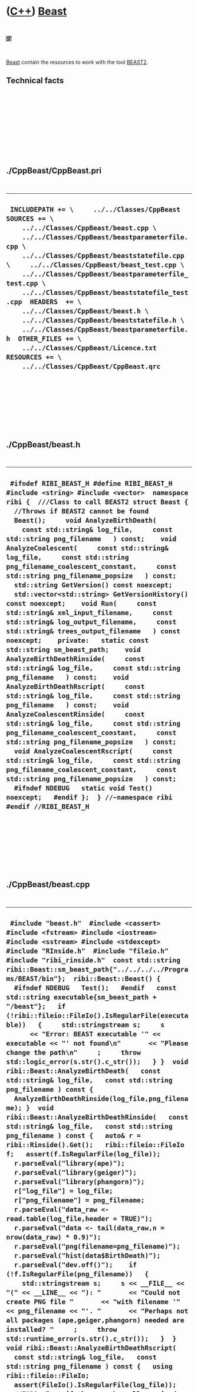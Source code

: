 



 

 

 

 

 

([C++](Cpp.htm)) [Beast](CppBeast.htm)
======================================

 

![STL](PicStl.png)

 

[Beast](CppBeast.htm) contain the resources to work with the tool
[BEAST2](ToolBeast2.htm).

Technical facts
---------------

 

 

 

 

 

 

./CppBeast/CppBeast.pri
-----------------------

 

  ------------------------------------------------------------------------------------------------------------------------------------------------------------------------------------------------------------------------------------------------------------------------------------------------------------------------------------------------------------------------------------------------------------------------------------------------------------------------------------------------------------------------------------------------------------------------------------------------------------------------------------
  ` INCLUDEPATH += \     ../../Classes/CppBeast  SOURCES += \     ../../Classes/CppBeast/beast.cpp \     ../../Classes/CppBeast/beastparameterfile.cpp \     ../../Classes/CppBeast/beaststatefile.cpp \     ../../Classes/CppBeast/beast_test.cpp \     ../../Classes/CppBeast/beastparameterfile_test.cpp \     ../../Classes/CppBeast/beaststatefile_test.cpp  HEADERS  += \     ../../Classes/CppBeast/beast.h \     ../../Classes/CppBeast/beaststatefile.h \     ../../Classes/CppBeast/beastparameterfile.h  OTHER_FILES += \     ../../Classes/CppBeast/Licence.txt  RESOURCES += \     ../../Classes/CppBeast/CppBeast.qrc`
  ------------------------------------------------------------------------------------------------------------------------------------------------------------------------------------------------------------------------------------------------------------------------------------------------------------------------------------------------------------------------------------------------------------------------------------------------------------------------------------------------------------------------------------------------------------------------------------------------------------------------------------

 

 

 

 

 

./CppBeast/beast.h
------------------

 

  --------------------------------------------------------------------------------------------------------------------------------------------------------------------------------------------------------------------------------------------------------------------------------------------------------------------------------------------------------------------------------------------------------------------------------------------------------------------------------------------------------------------------------------------------------------------------------------------------------------------------------------------------------------------------------------------------------------------------------------------------------------------------------------------------------------------------------------------------------------------------------------------------------------------------------------------------------------------------------------------------------------------------------------------------------------------------------------------------------------------------------------------------------------------------------------------------------------------------------------------------------------------------------------------------------------------------------------------------------------------------------------------------------------------------------------------------------------------------------------------------------------------------------------
  ` #ifndef RIBI_BEAST_H #define RIBI_BEAST_H  #include <string> #include <vector>  namespace ribi {  ///Class to call BEAST2 struct Beast {   //Throws if BEAST2 cannot be found   Beast();     void AnalyzeBirthDeath(     const std::string& log_file,     const std::string png_filename   ) const;    void AnalyzeCoalescent(     const std::string& log_file,     const std::string png_filename_coalescent_constant,     const std::string png_filename_popsize   ) const;    std::string GetVersion() const noexcept;   std::vector<std::string> GetVersionHistory() const noexcept;    void Run(     const std::string& xml_input_filename,     const std::string& log_output_filename,     const std::string& trees_output_filename   ) const noexcept;    private:   static const std::string sm_beast_path;    void AnalyzeBirthDeathRinside(     const std::string& log_file,     const std::string png_filename   ) const;    void AnalyzeBirthDeathRscript(     const std::string& log_file,     const std::string png_filename   ) const;    void AnalyzeCoalescentRinside(     const std::string& log_file,     const std::string png_filename_coalescent_constant,     const std::string png_filename_popsize   ) const;    void AnalyzeCoalescentRscript(     const std::string& log_file,     const std::string png_filename_coalescent_constant,     const std::string png_filename_popsize   ) const;     #ifndef NDEBUG   static void Test() noexcept;   #endif };  } //~namespace ribi  #endif //RIBI_BEAST_H`
  --------------------------------------------------------------------------------------------------------------------------------------------------------------------------------------------------------------------------------------------------------------------------------------------------------------------------------------------------------------------------------------------------------------------------------------------------------------------------------------------------------------------------------------------------------------------------------------------------------------------------------------------------------------------------------------------------------------------------------------------------------------------------------------------------------------------------------------------------------------------------------------------------------------------------------------------------------------------------------------------------------------------------------------------------------------------------------------------------------------------------------------------------------------------------------------------------------------------------------------------------------------------------------------------------------------------------------------------------------------------------------------------------------------------------------------------------------------------------------------------------------------------------------------

 

 

 

 

 

./CppBeast/beast.cpp
--------------------

 

  -----------------------------------------------------------------------------------------------------------------------------------------------------------------------------------------------------------------------------------------------------------------------------------------------------------------------------------------------------------------------------------------------------------------------------------------------------------------------------------------------------------------------------------------------------------------------------------------------------------------------------------------------------------------------------------------------------------------------------------------------------------------------------------------------------------------------------------------------------------------------------------------------------------------------------------------------------------------------------------------------------------------------------------------------------------------------------------------------------------------------------------------------------------------------------------------------------------------------------------------------------------------------------------------------------------------------------------------------------------------------------------------------------------------------------------------------------------------------------------------------------------------------------------------------------------------------------------------------------------------------------------------------------------------------------------------------------------------------------------------------------------------------------------------------------------------------------------------------------------------------------------------------------------------------------------------------------------------------------------------------------------------------------------------------------------------------------------------------------------------------------------------------------------------------------------------------------------------------------------------------------------------------------------------------------------------------------------------------------------------------------------------------------------------------------------------------------------------------------------------------------------------------------------------------------------------------------------------------------------------------------------------------------------------------------------------------------------------------------------------------------------------------------------------------------------------------------------------------------------------------------------------------------------------------------------------------------------------------------------------------------------------------------------------------------------------------------------------------------------------------------------------------------------------------------------------------------------------------------------------------------------------------------------------------------------------------------------------------------------------------------------------------------------------------------------------------------------------------------------------------------------------------------------------------------------------------------------------------------------------------------------------------------------------------------------------------------------------------------------------------------------------------------------------------------------------------------------------------------------------------------------------------------------------------------------------------------------------------------------------------------------------------------------------------------------------------------------------------------------------------------------------------------------------------------------------------------------------------------------------------------------------------------------------------------------------------------------------------------------------------------------------------------------------------------------------------------------------------------------------------------------------------------------------------------------------------------------------------------------------------------------------------------------------------------------------------------------------------------------------------------------------------------------------------------------------------------------------------------------------------------------------------------------------------------------------------------------------------------------------------------------------------------------------------------------------------------------------------------------------------------------------------------------------------------------------------------------------------------------------------------------------------------------------------------------------------------------------------------------------------------------------------------------------------------------------------------------------------------------------------------------------------------------------------------------------------------------------------------------------------------------------------------------------------------------------------------------------------------------------------------------------------------------------------------------------------------------------------------------------------------------------------------------------------------------------------------------------------------------------------------------------------------------------------------------------------------------------------------------------------------------------------------------------------------------------------------------------------------------------------------------------------------------------------------------------------------------------------------------------------------------------------------------------------------------------------------------------------------------------------------------------------------------------------------------------------------------------------------------------------------------------------------------------------------------------------------------------------------------------------------------------------------------------------------------------------------------------------------------------------------------------------------------------------------------------------------------------------------------------------------------------------------------------------------------------------------------------------------------------------------------------------------------------------------------------------------------------------------------------------------------------------------------------------------------------------------------------------------------------------------------------------------------------------------------------------------------------------------------------------------------------------------------------------------------------------------------------------------------------------------------------------------------------------------------------------------------------------------------------------------------------------------------------------------------------------------------------------------------------------------------------------------------------------------------------------------------------------------------------------------------------------------------------------------------------------------------------------------------------------------------------------------------------------------------------------------------------------------------------------------------------------------------------------------------------------------------------------------------------------------------------------------------------------------------------------------------------------------------------------------------------------------------------------------------------------------------------------------------------------------------------------------------------------------------------------------------------------------------------------------------------------------------------------------------------------------------------------------------------------------------------------------------------------------------------------------------------------------------------------------------------------------------------------------------------------------------------------------------------------------------------------------------------------------------------------------------------------------------------------------------------------------------------------------------------------------------------------------------------------------
  ` #include "beast.h"  #include <cassert> #include <fstream> #include <iostream> #include <sstream> #include <stdexcept>  #include "RInside.h"  #include "fileio.h" #include "ribi_rinside.h"  const std::string ribi::Beast::sm_beast_path{"../../../../Programs/BEAST/bin"};  ribi::Beast::Beast() {   #ifndef NDEBUG   Test();   #endif   const std::string executable{sm_beast_path + "/beast"};   if (!ribi::fileio::FileIo().IsRegularFile(executable))   {     std::stringstream s;     s       << "Error: BEAST executable '" << executable << "' not found\n"       << "Please change the path\n"     ;     throw std::logic_error(s.str().c_str());   } }  void ribi::Beast::AnalyzeBirthDeath(   const std::string& log_file,   const std::string png_filename ) const {   AnalyzeBirthDeathRinside(log_file,png_filename); }  void ribi::Beast::AnalyzeBirthDeathRinside(   const std::string& log_file,   const std::string png_filename ) const {   auto& r = ribi::Rinside().Get();   ribi::fileio::FileIo f;   assert(f.IsRegularFile(log_file));    r.parseEval("library(ape)");   r.parseEval("library(geiger)");   r.parseEval("library(phangorn)");   r["log_file"] = log_file;   r["png_filename"] = png_filename;   r.parseEval("data_raw <- read.table(log_file,header = TRUE)");   r.parseEval("data <- tail(data_raw,n = nrow(data_raw) * 0.9)");   r.parseEval("png(filename=png_filename)");   r.parseEval("hist(data$BirthDeath)");   r.parseEval("dev.off()");    if (!f.IsRegularFile(png_filename))   {     std::stringstream s;     s << __FILE__ << "(" << __LINE__ << "): "       << "Could not create PNG file "       << "with filename '" << png_filename << "'. "       << "Perhaps not all packages (ape,geiger,phangorn) needed are installed? "     ;     throw std::runtime_error(s.str().c_str());   }  }   void ribi::Beast::AnalyzeBirthDeathRscript(   const std::string& log_file,   const std::string png_filename ) const {   using ribi::fileio::FileIo;   assert(FileIo().IsRegularFile(log_file));    //TODO: Test if the user has all required packages    const std::string temp_r_filename{     FileIo().GetTempFileName(".R")   };    //Create the R script   {     std::ofstream f(temp_r_filename.c_str());     f       << "library(ape)" << '\n'       << "library(geiger)" << '\n'       << "library(phangorn)" << '\n'       << "data_raw <- read.table(\"" << log_file << "\",header = TRUE)" << '\n'       << "data <- tail(data_raw,n = nrow(data_raw) * 0.9)" << '\n'       << "png(filename=\"" << png_filename << "\")" << '\n'       << "hist(data$BirthDeath)" << '\n'       << "dev.off()" << '\n'     ;   }    if (!FileIo().IsRegularFile(temp_r_filename))   {     std::stringstream s;     s << __FILE__ << "(" << __LINE__ << "): "       << "Could not create temporary R script file "       << "with filename '" << temp_r_filename << "'";     throw std::runtime_error(s.str().c_str());   }    //Execute the R script   {     std::stringstream cmd;     cmd << "Rscript " << temp_r_filename;     const int error{std::system(cmd.str().c_str())};     if (error)     {       std::clog << __FILE__ << ": error " << error << '\n';     }   }    if (!FileIo().IsRegularFile(png_filename))   {     std::stringstream s;     s << __FILE__ << "(" << __LINE__ << "): "       << "Could not create SVG file "       << "with filename '" << png_filename << "'. "       << "Perhaps not all packages (ape) needed are installed? "       << "You can try to run the temporary R script file '"       << temp_r_filename       << "' yourself to see which error it gives"     ;     throw std::runtime_error(s.str().c_str());   }   //After detection. so user can check script   FileIo().DeleteFile(temp_r_filename); }  void ribi::Beast::AnalyzeCoalescent(   const std::string& log_file,   const std::string png_filename_coalescent_constant,   const std::string png_filename_popsize ) const {   AnalyzeCoalescentRinside(     log_file,     png_filename_coalescent_constant,     png_filename_popsize   ); }  void ribi::Beast::AnalyzeCoalescentRinside(   const std::string& log_file,   const std::string png_filename_coalescent_constant,   const std::string png_filename_popsize ) const {   ribi::fileio::FileIo f;   auto& r = ribi::Rinside().Get();    r.parseEval("library(ape)");   r.parseEval("library(geiger)");   r.parseEval("library(phangorn)");   r["log_file"] = log_file;   r["png_filename_popsize"] = png_filename_popsize;   r["png_filename_coalescent_constant"] = png_filename_coalescent_constant;    r.parseEval("data_raw <- read.table(log_file,header = TRUE)");   r.parseEval("data <- tail(data_raw,n = nrow(data_raw) * 0.9)");   r.parseEval("png(filename=png_filename_popsize)");   r.parseEval("hist(data$popSize)");   r.parseEval("dev.off()");   r.parseEval("png(filename=png_filename_coalescent_constant)");   r.parseEval("hist(data$CoalescentConstant)");   r.parseEval("dev.off()");     if (!f.IsRegularFile(png_filename_coalescent_constant))   {     std::stringstream s;     s << __FILE__ << "(" << __LINE__ << "): "       << "Could not create file "       << "with filename '" << png_filename_coalescent_constant << "'. "     ;     throw std::runtime_error(s.str().c_str());   }   if (!f.IsRegularFile(png_filename_popsize))   {     std::stringstream s;     s << __FILE__ << "(" << __LINE__ << "): "       << "Could not create file "       << "with filename '" << png_filename_popsize << "'. "     ;     throw std::runtime_error(s.str().c_str());   }   }  void ribi::Beast::AnalyzeCoalescentRscript(   const std::string& log_file,   const std::string png_filename_coalescent_constant,   const std::string png_filename_popsize ) const {   using ribi::fileio::FileIo;    //TODO: Test if the user has all required packages    const std::string temp_r_filename{     FileIo().GetTempFileName(".R")   };    //Create the R script   {     std::ofstream f(temp_r_filename.c_str());     f       << "library(ape)" << '\n'       << "library(geiger)" << '\n'       << "library(phangorn)" << '\n'       << "data_raw <- read.table(\"" << log_file << "\",header = TRUE)" << '\n'       << "data <- tail(data_raw,n = nrow(data_raw) * 0.9)" << '\n'       << "png(filename=\"" << png_filename_popsize << "\")" << '\n'       << "hist(data$popSize)" << '\n'       << "dev.off()" << '\n'       << "png(filename=\"" << png_filename_coalescent_constant << "\")" << '\n'       << "hist(data$CoalescentConstant)" << '\n'       << "dev.off()" << '\n'     ;   }    if (!FileIo().IsRegularFile(temp_r_filename))   {     std::stringstream s;     s << __FILE__ << "(" << __LINE__ << "): "       << "Could not create temporary R script file "       << "with filename '" << temp_r_filename << "'";     throw std::runtime_error(s.str().c_str());   }    //Execute the R script   {     std::stringstream cmd;     cmd << "Rscript " << temp_r_filename;     const int error{std::system(cmd.str().c_str())};     if (error)     {       std::clog << __FILE__ << ": error " << error << '\n';     }   }    if (!FileIo().IsRegularFile(png_filename_coalescent_constant))   {     std::stringstream s;     s << __FILE__ << "(" << __LINE__ << "): "       << "Could not create SVG file "       << "with filename '" << png_filename_coalescent_constant << "'. "       << "You can try to run the temporary R script file '"       << temp_r_filename       << "' yourself to see which error it gives"     ;     throw std::runtime_error(s.str().c_str());   }   if (!FileIo().IsRegularFile(png_filename_popsize))   {     std::stringstream s;     s << __FILE__ << "(" << __LINE__ << "): "       << "Could not create SVG file "       << "with filename '" << png_filename_popsize << "'. "       << "You can try to run the temporary R script file '"       << temp_r_filename       << "' yourself to see which error it gives"     ;     throw std::runtime_error(s.str().c_str());   }   //After detection. so user can check script   FileIo().DeleteFile(temp_r_filename); }  std::string ribi::Beast::GetVersion() const noexcept {   return "1.0"; }  std::vector<std::string> ribi::Beast::GetVersionHistory() const noexcept {   return {     "2015-06-13: Version 1.0: started versioning"   }; }  void ribi::Beast::Run(   const std::string& xml_input_filename,   const std::string& log_output_filename,   const std::string& trees_output_filename ) const noexcept {   const ribi::fileio::FileIo fileio;   const std::string executable{sm_beast_path + "/beast"};   assert(ribi::fileio::FileIo().IsRegularFile(executable)     && "Checked in constructor");    const std::string cmd{executable + " -overwrite " + xml_input_filename};   const int error{std::system(cmd.c_str())};   if (error)   {     std::clog << __FILE__ << ": error " << error << '\n';   }    assert(fileio.IsRegularFile(xml_input_filename));     if (fileio.IsRegularFile("alignment.log"))   {     fileio.CopyFile("alignment.log",log_output_filename);     fileio.DeleteFile("alignment.log");   }   if (fileio.IsRegularFile("alignment.trees"))   {     fileio.CopyFile("alignment.trees",trees_output_filename);     fileio.DeleteFile("alignment.trees");   } }`
  -----------------------------------------------------------------------------------------------------------------------------------------------------------------------------------------------------------------------------------------------------------------------------------------------------------------------------------------------------------------------------------------------------------------------------------------------------------------------------------------------------------------------------------------------------------------------------------------------------------------------------------------------------------------------------------------------------------------------------------------------------------------------------------------------------------------------------------------------------------------------------------------------------------------------------------------------------------------------------------------------------------------------------------------------------------------------------------------------------------------------------------------------------------------------------------------------------------------------------------------------------------------------------------------------------------------------------------------------------------------------------------------------------------------------------------------------------------------------------------------------------------------------------------------------------------------------------------------------------------------------------------------------------------------------------------------------------------------------------------------------------------------------------------------------------------------------------------------------------------------------------------------------------------------------------------------------------------------------------------------------------------------------------------------------------------------------------------------------------------------------------------------------------------------------------------------------------------------------------------------------------------------------------------------------------------------------------------------------------------------------------------------------------------------------------------------------------------------------------------------------------------------------------------------------------------------------------------------------------------------------------------------------------------------------------------------------------------------------------------------------------------------------------------------------------------------------------------------------------------------------------------------------------------------------------------------------------------------------------------------------------------------------------------------------------------------------------------------------------------------------------------------------------------------------------------------------------------------------------------------------------------------------------------------------------------------------------------------------------------------------------------------------------------------------------------------------------------------------------------------------------------------------------------------------------------------------------------------------------------------------------------------------------------------------------------------------------------------------------------------------------------------------------------------------------------------------------------------------------------------------------------------------------------------------------------------------------------------------------------------------------------------------------------------------------------------------------------------------------------------------------------------------------------------------------------------------------------------------------------------------------------------------------------------------------------------------------------------------------------------------------------------------------------------------------------------------------------------------------------------------------------------------------------------------------------------------------------------------------------------------------------------------------------------------------------------------------------------------------------------------------------------------------------------------------------------------------------------------------------------------------------------------------------------------------------------------------------------------------------------------------------------------------------------------------------------------------------------------------------------------------------------------------------------------------------------------------------------------------------------------------------------------------------------------------------------------------------------------------------------------------------------------------------------------------------------------------------------------------------------------------------------------------------------------------------------------------------------------------------------------------------------------------------------------------------------------------------------------------------------------------------------------------------------------------------------------------------------------------------------------------------------------------------------------------------------------------------------------------------------------------------------------------------------------------------------------------------------------------------------------------------------------------------------------------------------------------------------------------------------------------------------------------------------------------------------------------------------------------------------------------------------------------------------------------------------------------------------------------------------------------------------------------------------------------------------------------------------------------------------------------------------------------------------------------------------------------------------------------------------------------------------------------------------------------------------------------------------------------------------------------------------------------------------------------------------------------------------------------------------------------------------------------------------------------------------------------------------------------------------------------------------------------------------------------------------------------------------------------------------------------------------------------------------------------------------------------------------------------------------------------------------------------------------------------------------------------------------------------------------------------------------------------------------------------------------------------------------------------------------------------------------------------------------------------------------------------------------------------------------------------------------------------------------------------------------------------------------------------------------------------------------------------------------------------------------------------------------------------------------------------------------------------------------------------------------------------------------------------------------------------------------------------------------------------------------------------------------------------------------------------------------------------------------------------------------------------------------------------------------------------------------------------------------------------------------------------------------------------------------------------------------------------------------------------------------------------------------------------------------------------------------------------------------------------------------------------------------------------------------------------------------------------------------------------------------------------------------------------------------------------------------------------------------------------------------------------------------------------------------------------------------------------------------------------------------------------------------------------------------------------------------------------------------------------------------------------------------------------------------------------------------------------------------------------------------------------------------------------------------------------

 

 

 

 

 

./CppBeast/beast\_test.cpp
--------------------------

 

  --------------------------------------------------------------------------------------------------------------------------------------------------------------------------------------------------------------------------------------------------------------------------------------------------------------------------------------------------------------------------------------------------------------------------------------------------------------------------------------------------------------------------------------------------------------------------------------------------------------------------------------------------------------------------------------------------------------------------------------------------------------------------------------------------------------------------------------------------------------------------------------------------------------------------------------------------------------------------------------------------------------------------------------------------------------------------------------------------------------------------------------------------------------------------------------------------------------------------------------------------------------------------------------------------------------------------------------------------------------------------------------------------------------------------------------------------------------------------------------------------------------------------------------------------------------------------------------------------------------------------------------------------------------------------------------------------------------------------------------------------------------------------------------------------------------------------------------------------------------------------------------------------------------------------------------------------------------------------------------------------------------------------------------------------------------------------------------------------------------------------------------------------------------------------------------------------------------------------------------------------------------------------------------------------------------------------------------------------------------------------------------------------------------------------------------------------------------------------------------------------------------------------------------------------------------------------------------------------------
  ` #include "beast.h"  #include <cassert> #include <chrono>  #include <QFile>  #include "RInside.h"  #include "fileio.h" #include "testtimer.h" #include "ribi_rinside.h" #include "trace.h"  #ifndef NDEBUG void ribi::Beast::Test() noexcept {   {     static bool is_tested{false};     if (is_tested) return;     is_tested = true;   }   {     ribi::fileio::FileIo();     ribi::Rinside();     auto& r = ribi::Rinside().Get();     r.parseEval("library(ape)");     r.parseEval("library(geiger)");     r.parseEval("library(phangorn)");   }   const ribi::TestTimer test_timer(__func__,__FILE__,1.0);   const bool verbose{false};   if (verbose) { TRACE("Constructor"); }   {     Beast();   }   Beast b;   ribi::fileio::FileIo f;    const std::string log_file_bd{"CppBeastLogFileBirthDeath.log"};   const std::string log_file_coa{"CppBeastLogFileCoalescent.log"};   const std::vector<std::string> resource_filenames     =     {       log_file_bd, log_file_coa     };   //Create resources   for (const auto& s: resource_filenames)   {     if (!f.IsRegularFile(s))     {       QFile((std::string(":/CppBeast/") + s).c_str()).copy(s.c_str());     }     assert(f.IsRegularFile(s));   }    if (!"Speed comparison AnalyzeBirthDeath")   {     const std::string png_filename{f.GetTempFileName(".png")};      const auto t2 = std::chrono::system_clock::now();     b.AnalyzeBirthDeathRinside(       log_file_bd,       png_filename     );     const auto d2 = std::chrono::system_clock::now() - t2;      const auto t1 = std::chrono::system_clock::now();     b.AnalyzeBirthDeathRscript(       log_file_bd,       png_filename     );      const auto d1 = std::chrono::system_clock::now() - t1;     assert(d2 < d1 / 10);   }    if (!"Speed comparison AnalyzeCoalescent")   {     const std::string png_filename1{f.GetTempFileName(".png")};     const std::string png_filename2{f.GetTempFileName(".png")};      const auto t2 = std::chrono::system_clock::now();     b.AnalyzeCoalescentRinside(       log_file_coa,       png_filename1,       png_filename2     );     const auto d2 = std::chrono::system_clock::now() - t2;      const auto t1 = std::chrono::system_clock::now();     b.AnalyzeCoalescentRscript(       log_file_coa,       png_filename1,       png_filename2     );      const auto d1 = std::chrono::system_clock::now() - t1;     assert(d2 < d1 / 10);   }    //Cleanup resources   for (const auto& s: resource_filenames)   {     assert(f.IsRegularFile(s));     f.DeleteFile(s);     assert(!f.IsRegularFile(s));   } } #endif`
  --------------------------------------------------------------------------------------------------------------------------------------------------------------------------------------------------------------------------------------------------------------------------------------------------------------------------------------------------------------------------------------------------------------------------------------------------------------------------------------------------------------------------------------------------------------------------------------------------------------------------------------------------------------------------------------------------------------------------------------------------------------------------------------------------------------------------------------------------------------------------------------------------------------------------------------------------------------------------------------------------------------------------------------------------------------------------------------------------------------------------------------------------------------------------------------------------------------------------------------------------------------------------------------------------------------------------------------------------------------------------------------------------------------------------------------------------------------------------------------------------------------------------------------------------------------------------------------------------------------------------------------------------------------------------------------------------------------------------------------------------------------------------------------------------------------------------------------------------------------------------------------------------------------------------------------------------------------------------------------------------------------------------------------------------------------------------------------------------------------------------------------------------------------------------------------------------------------------------------------------------------------------------------------------------------------------------------------------------------------------------------------------------------------------------------------------------------------------------------------------------------------------------------------------------------------------------------------------------------

 

 

 

 

 

./CppBeast/beastparameterfile.h
-------------------------------

 

  --------------------------------------------------------------------------------------------------------------------------------------------------------------------------------------------------------------------------------------------------------------------------------------------------------------------------------------------------------------------------------------------------------------------------------------------------------------------------------------------------------------------------------------------------------------------------------------------------------------------------------------------------------------------------------------------------------------------------------------------------------------------------------------------------------------------------------------------------------------------------------------------------------------------------------------------------------------------------------------------------------------------------------------------------------------------------------------------------------------------------------------------------------------------------------------------------------------------------------------------------------------------------------------------------------------------
  ` #ifndef BEASTPARAMETERFILE_H #define BEASTPARAMETERFILE_H  #include <string> #include <vector>  namespace ribi { struct DnaSequence; }  ///Creates a BEAST XML parameter file struct BeastParameterFile {   enum class TreePrior { birth_death, coalescent_constant_population };    /// alignment_base_filename: if the alignment was made   ///   from e.g. 'MyData.fas', alignment_base_filename must be 'MyData'   BeastParameterFile(     const std::vector<ribi::DnaSequence>& sequences,     const std::string& alignment_base_filename,     const int mcmc_chainlength,     const TreePrior tree_prior   );    const std::vector<ribi::DnaSequence>& GetSequences() const noexcept { return m_sequences; }   int GetMcmcChainlengths() const noexcept { return m_mcmc_chainlength; }   TreePrior GetTreePrior() const noexcept { return m_tree_prior; }    ///Convert an alignment   std::vector<std::string> ToBirthDeathXml() const noexcept;    private:   const std::string m_alignment_base_filename;   const int m_mcmc_chainlength;   const std::vector<ribi::DnaSequence> m_sequences;   const TreePrior m_tree_prior;    #ifndef NDEBUG   static void Test() noexcept;   #endif };  std::ostream& operator<<(std::ostream& os, const BeastParameterFile file);  #endif // BEASTPARAMETERFILE_H`
  --------------------------------------------------------------------------------------------------------------------------------------------------------------------------------------------------------------------------------------------------------------------------------------------------------------------------------------------------------------------------------------------------------------------------------------------------------------------------------------------------------------------------------------------------------------------------------------------------------------------------------------------------------------------------------------------------------------------------------------------------------------------------------------------------------------------------------------------------------------------------------------------------------------------------------------------------------------------------------------------------------------------------------------------------------------------------------------------------------------------------------------------------------------------------------------------------------------------------------------------------------------------------------------------------------------------

 

 

 

 

 

./CppBeast/beastparameterfile.cpp
---------------------------------

 

  --------------------------------------------------------------------------------------------------------------------------------------------------------------------------------------------------------------------------------------------------------------------------------------------------------------------------------------------------------------------------------------------------------------------------------------------------------------------------------------------------------------------------------------------------------------------------------------------------------------------------------------------------------------------------------------------------------------------------------------------------------------------------------------------------------------------------------------------------------------------------------------------------------------------------------------------------------------------------------------------------------------------------------------------------------------------------------------------------------------------------------------------------------------------------------------------------------------------------------------------------------------------------------------------------------------------------------------------------------------------------------------------------------------------------------------------------------------------------------------------------------------------------------------------------------------------------------------------------------------------------------------------------------------------------------------------------------------------------------------------------------------------------------------------------------------------------------------------------------------------------------------------------------------------------------------------------------------------------------------------------------------------------------------------------------------------------------------------------------------------------------------------------------------------------------------------------------------------------------------------------------------------------------------------------------------------------------------------------------------------------------------------------------------------------------------------------------------------------------------------------------------------------------------------------------------------------------------------------------------------------------------------------------------------------------------------------------------------------------------------------------------------------------------------------------------------------------------------------------------------------------------------------------------------------------------------------------------------------------------------------------------------------------------------------------------------------------------------------------------------------------------------------------------------------------------------------------------------------------------------------------------------------------------------------------------------------------------------------------------------------------------------------------------------------------------------------------------------------------------------------------------------------------------------------------------------------------------------------------------------------------------------------------------------------------------------------------------------------------------------------------------------------------------------------------------------------------------------------------------------------------------------------------------------------------------------------------------------------------------------------------------------------------------------------------------------------------------------------------------------------------------------------------------------------------------------------------------------------------------------------------------------------------------------------------------------------------------------------------------------------------------------------------------------------------------------------------------------------------------------------------------------------------------------------------------------------------------------------------------------------------------------------------------------------------------------------------------------------------------------------------------------------------------------------------------------------------------------------------------------------------------------------------------------------------------------------------------------------------------------------------------------------------------------------------------------------------------------------------------------------------------------------------------------------------------------------------------------------------------------------------------------------------------------------------------------------------------------------------------------------------------------------------------------------------------------------------------------------------------------------------------------------------------------------------------------------------------------------------------------------------------------------------------------------------------------------------------------------------------------------------------------------------------------------------------------------------------------------------------------------------------------------------------------------------------------------------------------------------------------------------------------------------------------------------------------------------------------------------------------------------------------------------------------------------------------------------------------------------------------------------------------------------------------------------------------------------------------------------------------------------------------------------------------------------------------------------------------------------------------------------------------------------------------------------------------------------------------------------------------------------------------------------------------------------------------------------------------------------------------------------------------------------------------------------------------------------------------------------------------------------------------------------------------------------------------------------------------------------------------------------------------------------------------------------------------------------------------------------------------------------------------------------------------------------------------------------------------------------------------------------------------------------------------------------------------------------------------------------------------------------------------------------------------------------------------------------------------------------------------------------------------------------------------------------------------------------------------------------------------------------------------------------------------------------------------------------------------------------------------------------------------------------------------------------------------------------------------------------------------------------------------------------------------------------------------------------------------------------------------------------------------------------------------------------------------------------------------------------------------------------------------------------------------------------------------------------------------------------------------------------------------------------------------------------------------------------------------------------------------------------------------------------------------------------------------------------------------------------------------------------------------------------------------------------------------------------------------------------------------------------------------------------------------------------------------------------------------------------------------------------------------------------------------------------------------------------------------------------------------------------------------------------------------------------------------------------------------------------------------------------------------------------------------------------------------------------------------------------------------------------------------------------------------------------------------------------------------------------------------------------------------------------------------------------------------------------------------------------------------------------------------------------------------------------------------------------------------------------------------------------------------------------------------------------------------------------------------------------------------------------------------------------------------------------------------------------------------------------------------------------------------------------------------------------------------------------------------------------------------------------------------------------------------------------------------------------------------------------------------------------------------------------------------------------------------------------------------------------------------------------------------------------------------------------------------------------------------------------------------------------------------------------------------------------------------------------------------------------------------------------------------------------------------------------------------------------------------------------------------------------------------------------------------------------------------------------------------------------------------------------------------------------------------------------------------------------------------------------------------------------------------------------------------------------------------------------------------------------------------------------------------------------------------------------------------------------------------------------------------------------------------------------------------------------------------------------------------------------------------------------------------------------------------------------------------------------------------------------------------------------------------------------------------------------------------------------------------------------------------------------------------------------------------------------------------------------------------------------------------------------------------------------------------------------------------------------------------------------------------------------------------------------------------------------------------------------------------------------------------------------------------------------------------------------------------------------------------------------------------------------------------------------------------------------------------------------------------------------------------------------------------------------------------------------------------------------------------------------------------------------------------------------------------------------------------------------------------------------------------------------------------------------------------------------------------------------------------------------------------------------------------------------------------------------------------------------------------------------------------------------------------------------------------------------------------------------------------------------------------------------------------------------------------------------------------------------------------------------------------------------------------------------------------------------------------------------------------------------------------------------------------------------------------------------------------------------------------------------------------------------------------------------------------------------------------------------------------------------------------------------------------------------------------------------------------------------------------------------------------------------------------------------------------------------------------------------------------------------------------------------------------------------------------------------------------------------------------------------------------------------------------------------------------------------------------------------------------------------------------------------------------------------------------------------------------------------------------------------------------------------------------------------------------------------------------------------------------------------------------------------------------------------------------------------------------------------------------------------------------------------------------------------------------------------------------------------------------------------------------------------------------------------------------------------------------------------------------------------------------------------------------------------------------------------------------------------------------------------------------------------------------------------------------------------------------------------------------------------------------------------------------------------------------------------------------------------------------------------------------------------------------------------------------------------------------------------------------------------------------------------------------------------------------------------------------------------------------------------------------------------------------------------------------------------------------------------------------------------------------------------------------------------------------------------------------------------------------------------------------------------------------------------------------------------------------------------------------------------------------------------------------------------------------------------------------------------------------------------------------------------------------------------------------------------------------------------------------------------------------------------------------------------------------------------------------------------------------------------------------
  ` #include "beastparameterfile.h"  #include <cassert> #include <sstream>  #include "container.h" #include "dnasequence.h" //#include "fileio.h"  BeastParameterFile::BeastParameterFile(   const std::vector<ribi::DnaSequence>& sequences,   const std::string& alignment_base_filename,   const int mcmc_chainlength,   const TreePrior tree_prior ) :     m_alignment_base_filename{alignment_base_filename},     m_mcmc_chainlength{mcmc_chainlength},     m_sequences{sequences},     m_tree_prior{tree_prior} {   #ifndef NDEBUG   Test();   #endif }  std::vector<std::string> BeastParameterFile::ToBirthDeathXml() const noexcept {   // Birth death model   std::vector<std::string> v;   v.push_back("<?xml version=\"1.0\" encoding=\"UTF-8\" standalone=\"no\"?><beast beautitemplate='Standard' beautistatus='' namespace=\"beast.core:beast.evolution.alignment:beast.evolution.tree.coalescent:beast.core.util:beast.evolution.nuc:beast.evolution.operators:beast.evolution.sitemodel:beast.evolution.substitutionmodel:beast.evolution.likelihood\" version=\"2.0\">");   v.push_back("");   v.push_back("");   const std::string filename_base{m_alignment_base_filename}; //Probably the alignment filename   // I use the same (non-)indentation as BEAUti   v.push_back("    <data");   v.push_back("id=\"" + filename_base + "\"");   v.push_back("name=\"alignment\">");   for (const auto& p: m_sequences)   {     std::stringstream nextline;     nextline       << "                    <sequence id=\"seq_"       << p.GetDescription()       << "\" taxon=\""       << p.GetDescription()       << "\" totalcount=\"4\" value=\""       << p.GetSequence()       << "\"/>";     ;     v.push_back(nextline.str());   }   //This is generated if CCATACGCCC is present 10x   /*                       <sequence id="seq_CCATACGCCC" taxon="CCATACGCCC" totalcount="4" value="CCATACGCCCCCATACGCCCCCATACGCCCCCATACGCCCCCATACGCCCCCATACGCCCCCATACGCCCCCATACGCCCCCATACGCCCCCATACGCCC"/>   */   // This works if all alignments are unique   /*   for (const std::string& s: m_alignments)   {     v.push_back("                    <sequence id=\"seq_" + s + "\" taxon=\"" + s + "\" totalcount=\"4\" value=\"" + s + "\"/>");   }   */   v.push_back("                </data>");   v.push_back("");   v.push_back("");   v.push_back("    ");   v.push_back("");   v.push_back("");   v.push_back("    ");   v.push_back("");   v.push_back("");   v.push_back("    ");   v.push_back("<map name=\"Beta\">beast.math.distributions.Beta</map>");   v.push_back("<map name=\"Exponential\">beast.math.distributions.Exponential</map>");   v.push_back("<map name=\"InverseGamma\">beast.math.distributions.InverseGamma</map>");   v.push_back("<map name=\"LogNormal\">beast.math.distributions.LogNormalDistributionModel</map>");   v.push_back("<map name=\"Gamma\">beast.math.distributions.Gamma</map>");   v.push_back("<map name=\"Uniform\">beast.math.distributions.Uniform</map>");   v.push_back("<map name=\"prior\">beast.math.distributions.Prior</map>");   v.push_back("<map name=\"LaplaceDistribution\">beast.math.distributions.LaplaceDistribution</map>");   v.push_back("<map name=\"OneOnX\">beast.math.distributions.OneOnX</map>");   v.push_back("<map name=\"Normal\">beast.math.distributions.Normal</map>");   v.push_back("");   v.push_back("");   const std::string mcmc_chainlength_str{std::to_string(m_mcmc_chainlength)};   assert(std::stoi(mcmc_chainlength_str) == m_mcmc_chainlength);   v.push_back("<run chainLength=\"" + mcmc_chainlength_str + "\" id=\"mcmc\" spec=\"MCMC\">");   v.push_back("    <state id=\"state\" storeEvery=\"5000\">");   v.push_back("        <tree id=\"Tree.t:" + filename_base + "\" name=\"stateNode\">");   v.push_back("            <taxonset id=\"TaxonSet." + filename_base + "\" spec=\"TaxonSet\">");   v.push_back("                <data");   v.push_back("idref=\"" + filename_base + "\"");   v.push_back("name=\"alignment\"/>");   v.push_back("            </taxonset>");   v.push_back("        </tree>");   v.push_back("        <stateNode id=\"RBcount.s:" + filename_base + "\" lower=\"0\" spec=\"parameter.IntegerParameter\" upper=\"5\">5</stateNode>");   v.push_back("        <parameter dimension=\"5\" id=\"RBrates.s:" + filename_base + "\" lower=\"0.01\" name=\"stateNode\" upper=\"100.0\">1.0</parameter>");   if (GetTreePrior() == BeastParameterFile::TreePrior::birth_death)   {     v.push_back("        <parameter id=\"birthRate2.t:" + filename_base + "\" lower=\"0.0\" name=\"stateNode\" upper=\"10000.0\">1.0</parameter>");     v.push_back("        <parameter id=\"relativeDeathRate2.t:" + filename_base + "\" lower=\"0.0\" name=\"stateNode\" upper=\"1.0\">0.5</parameter>");   }   else   {     assert(GetTreePrior() == BeastParameterFile::TreePrior::coalescent_constant_population);     v.push_back("        <parameter id=\"popSize.t:" + filename_base + "\" name=\"stateNode\">0.3</parameter>");   }   v.push_back("    </state>");   v.push_back("");   v.push_back("    <init estimate=\"false\" id=\"RandomTree.t:" + filename_base + "\" initial=\"@Tree.t:" + filename_base + "\" spec=\"beast.evolution.tree.RandomTree\" taxa=\"@" + filename_base + "\">");   v.push_back("        <populationModel id=\"ConstantPopulation0.t:" + filename_base + "\" spec=\"ConstantPopulation\">");   v.push_back("            <parameter id=\"randomPopSize.t:" + filename_base + "\" name=\"popSize\">1.0</parameter>");   v.push_back("        </populationModel>");   v.push_back("    </init>");   v.push_back("");   v.push_back("    <distribution id=\"posterior\" spec=\"util.CompoundDistribution\">");   v.push_back("        <distribution id=\"prior\" spec=\"util.CompoundDistribution\">");   if (GetTreePrior() == BeastParameterFile::TreePrior::birth_death)   {     v.push_back("            <distribution birthDiffRate=\"@birthRate2.t:" + filename_base + "\" id=\"BirthDeath.t:" + filename_base + "\" relativeDeathRate=\"@relativeDeathRate2.t:" + filename_base + "\" spec=\"beast.evolution.speciation.BirthDeathGernhard08Model\" tree=\"@Tree.t:" + filename_base + "\"/>");   }   else   {     assert(GetTreePrior() == BeastParameterFile::TreePrior::coalescent_constant_population);     v.push_back("            <distribution id=\"CoalescentConstant.t:" + filename_base + "\" spec=\"Coalescent\">");     v.push_back("                <populationModel id=\"ConstantPopulation.t:" + filename_base + "\" popSize=\"@popSize.t:" + filename_base + "\" spec=\"ConstantPopulation\"/>");     v.push_back("                <treeIntervals id=\"TreeIntervals.t:" + filename_base + "\" spec=\"TreeIntervals\" tree=\"@Tree.t:" + filename_base + "\"/>");     v.push_back("            </distribution>");   }   v.push_back("            <distribution count=\"@RBcount.s:" + filename_base + "\" id=\"RBprior.s:" + filename_base + "\" spec=\"beast.math.distributions.RBPrior\" x=\"@RBrates.s:" + filename_base + "\">");   v.push_back("                <Gamma id=\"Gamma.0\" name=\"distr\">");   v.push_back("                    <parameter id=\"RealParameter.0\" lower=\"0.0\" name=\"alpha\" upper=\"0.0\">0.2</parameter>");   v.push_back("                    <parameter id=\"RealParameter.01\" lower=\"0.0\" name=\"beta\" upper=\"0.0\">5.0</parameter>");   v.push_back("                </Gamma>");   v.push_back("            </distribution>");   if (GetTreePrior() == BeastParameterFile::TreePrior::birth_death)   {     v.push_back("            <prior id=\"BirthRatePrior.t:" + filename_base + "\" name=\"distribution\" x=\"@birthRate2.t:" + filename_base + "\">");     v.push_back("                <Uniform id=\"Uniform.0\" name=\"distr\" upper=\"1000.0\"/>");     v.push_back("            </prior>");     v.push_back("            <prior id=\"DeathRatePrior.t:" + filename_base + "\" name=\"distribution\" x=\"@relativeDeathRate2.t:" + filename_base + "\">");     v.push_back("                <Uniform id=\"Uniform.01\" name=\"distr\"/>");   }   else   {     assert(GetTreePrior() == BeastParameterFile::TreePrior::coalescent_constant_population);     v.push_back("            <prior id=\"PopSizePrior.t:" + filename_base + "\" name=\"distribution\" x=\"@popSize.t:" + filename_base + "\">");     v.push_back("                <OneOnX id=\"OneOnX.0\" name=\"distr\"/>");   }   v.push_back("            </prior>");   v.push_back("        </distribution>");   v.push_back("        <distribution id=\"likelihood\" spec=\"util.CompoundDistribution\">");   v.push_back("            <distribution data=\"@" + filename_base + "\" id=\"treeLikelihood." + filename_base + "\" spec=\"TreeLikelihood\" tree=\"@Tree.t:" + filename_base + "\">");   v.push_back("                <siteModel id=\"SiteModel.s:" + filename_base + "\" spec=\"SiteModel\">");   v.push_back("                    <parameter estimate=\"false\" id=\"mutationRate.s:" + filename_base + "\" name=\"mutationRate\">1.0</parameter>");   v.push_back("                    <parameter estimate=\"false\" id=\"gammaShape.s:" + filename_base + "\" name=\"shape\">1.0</parameter>");   v.push_back("                    <parameter estimate=\"false\" id=\"proportionInvariant.s:" + filename_base + "\" lower=\"0.0\" name=\"proportionInvariant\" upper=\"1.0\">0.0</parameter>");   v.push_back("                    <substModel count=\"@RBcount.s:" + filename_base + "\" id=\"RB.s:" + filename_base + "\" rates=\"@RBrates.s:" + filename_base + "\" spec=\"RB\">");   v.push_back("                        <frequencies data=\"@" + filename_base + "\" id=\"freqs.s:" + filename_base + "\" spec=\"Frequencies\"/>");   v.push_back("                    </substModel>");   v.push_back("                </siteModel>");   v.push_back("                <branchRateModel id=\"StrictClock.c:" + filename_base + "\" spec=\"beast.evolution.branchratemodel.StrictClockModel\">");   v.push_back("                    <parameter estimate=\"false\" id=\"clockRate.c:" + filename_base + "\" name=\"clock.rate\">1.0</parameter>");   v.push_back("                </branchRateModel>");   v.push_back("            </distribution>");   v.push_back("        </distribution>");   v.push_back("        <distribution id=\"fossilCalibrations\" spec=\"util.CompoundDistribution\"/>");   v.push_back("    </distribution>");   v.push_back("");   v.push_back("    <operator id=\"treeScaler.t:" + filename_base + "\" scaleFactor=\"0.5\" spec=\"ScaleOperator\" tree=\"@Tree.t:" + filename_base + "\" weight=\"3.0\"/>");   v.push_back("");   v.push_back("    <operator id=\"treeRootScaler.t:" + filename_base + "\" rootOnly=\"true\" scaleFactor=\"0.5\" spec=\"ScaleOperator\" tree=\"@Tree.t:" + filename_base + "\" weight=\"3.0\"/>");   v.push_back("");   v.push_back("    <operator id=\"UniformOperator.t:" + filename_base + "\" spec=\"Uniform\" tree=\"@Tree.t:" + filename_base + "\" weight=\"30.0\"/>");   v.push_back("");   v.push_back("    <operator id=\"SubtreeSlide.t:" + filename_base + "\" spec=\"SubtreeSlide\" tree=\"@Tree.t:" + filename_base + "\" weight=\"15.0\"/>");   v.push_back("");   v.push_back("    <operator id=\"narrow.t:" + filename_base + "\" spec=\"Exchange\" tree=\"@Tree.t:" + filename_base + "\" weight=\"15.0\"/>");   v.push_back("");   v.push_back("    <operator id=\"wide.t:" + filename_base + "\" isNarrow=\"false\" spec=\"Exchange\" tree=\"@Tree.t:" + filename_base + "\" weight=\"3.0\"/>");   v.push_back("");   v.push_back("    <operator id=\"WilsonBalding.t:" + filename_base + "\" spec=\"WilsonBalding\" tree=\"@Tree.t:" + filename_base + "\" weight=\"3.0\"/>");   v.push_back("");   v.push_back("    <operator count=\"@RBcount.s:" + filename_base + "\" id=\"RBOperator.s:" + filename_base + "\" rates=\"@RBrates.s:" + filename_base + "\" spec=\"RBOperator\" weight=\"1.0\"/>");   v.push_back("");   v.push_back("    <operator count=\"@RBcount.s:" + filename_base + "\" id=\"RBratescaler.s:" + filename_base + "\" parameter=\"@RBrates.s:" + filename_base + "\" scaleFactor=\"0.5\" spec=\"RBScaleOperator\" weight=\"1.0\"/>");   v.push_back("");   if (GetTreePrior() == BeastParameterFile::TreePrior::birth_death)   {     v.push_back("    <operator id=\"BirthRateScaler.t:" + filename_base + "\" parameter=\"@birthRate2.t:" + filename_base + "\" scaleFactor=\"0.75\" spec=\"ScaleOperator\" weight=\"3.0\"/>");     v.push_back("");     v.push_back("    <operator id=\"DeathRateScaler.t:" + filename_base + "\" parameter=\"@relativeDeathRate2.t:" + filename_base + "\" scaleFactor=\"0.75\" spec=\"ScaleOperator\" weight=\"3.0\"/>");   }   else   {     assert(GetTreePrior() == BeastParameterFile::TreePrior::coalescent_constant_population);     v.push_back("    <operator id=\"PopSizeScaler.t:" + filename_base + "\" parameter=\"@popSize.t:" + filename_base + "\" scaleFactor=\"0.75\" spec=\"ScaleOperator\" weight=\"3.0\"/>");   }   v.push_back("");   v.push_back("    <logger fileName=\"" + filename_base + ".log\" id=\"tracelog\" logEvery=\"1000\" model=\"@posterior\" sanitiseHeaders=\"true\" sort=\"smart\">");   v.push_back("        <log idref=\"posterior\"/>");   v.push_back("        <log idref=\"likelihood\"/>");   v.push_back("        <log idref=\"prior\"/>");   v.push_back("        <log idref=\"treeLikelihood." + filename_base + "\"/>");   v.push_back("        <log id=\"TreeHeight.t:" + filename_base + "\" spec=\"beast.evolution.tree.TreeHeightLogger\" tree=\"@Tree.t:" + filename_base + "\"/>");   v.push_back("        <log idref=\"RBcount.s:" + filename_base + "\"/>");   v.push_back("        <parameter idref=\"RBrates.s:" + filename_base + "\" name=\"log\"/>");   if (GetTreePrior() == BeastParameterFile::TreePrior::birth_death)   {     v.push_back("        <log idref=\"BirthDeath.t:" + filename_base + "\"/>");   }   else   {     assert(GetTreePrior() == BeastParameterFile::TreePrior::coalescent_constant_population);     v.push_back("        <parameter idref=\"popSize.t:" + filename_base + "\" name=\"log\"/>");     v.push_back("        <log idref=\"CoalescentConstant.t:" + filename_base + "\"/>");   }   v.push_back("    </logger>");   v.push_back("");   v.push_back("    <logger id=\"screenlog\" logEvery=\"1000\">");   v.push_back("        <log idref=\"posterior\"/>");   v.push_back("        <log arg=\"@posterior\" id=\"ESS.0\" spec=\"util.ESS\"/>");   v.push_back("        <log idref=\"likelihood\"/>");   v.push_back("        <log idref=\"prior\"/>");   v.push_back("    </logger>");   v.push_back("");   v.push_back("    <logger fileName=\"$(tree).trees\" id=\"treelog.t:" + filename_base + "\" logEvery=\"1000\" mode=\"tree\">");   v.push_back("        <log id=\"TreeWithMetaDataLogger.t:" + filename_base + "\" spec=\"beast.evolution.tree.TreeWithMetaDataLogger\" tree=\"@Tree.t:" + filename_base + "\"/>");   v.push_back("    </logger>");   v.push_back("");   v.push_back("</run>");   v.push_back("");   v.push_back("</beast>");   return v; }   std::ostream& operator<<(std::ostream& os, const BeastParameterFile file) {   const std::vector<std::string> xml{     file.ToBirthDeathXml()   };    const std::string s{     ribi::Container().ContainerToStr(xml,"\n")   };   os << s;   return os; }`
  --------------------------------------------------------------------------------------------------------------------------------------------------------------------------------------------------------------------------------------------------------------------------------------------------------------------------------------------------------------------------------------------------------------------------------------------------------------------------------------------------------------------------------------------------------------------------------------------------------------------------------------------------------------------------------------------------------------------------------------------------------------------------------------------------------------------------------------------------------------------------------------------------------------------------------------------------------------------------------------------------------------------------------------------------------------------------------------------------------------------------------------------------------------------------------------------------------------------------------------------------------------------------------------------------------------------------------------------------------------------------------------------------------------------------------------------------------------------------------------------------------------------------------------------------------------------------------------------------------------------------------------------------------------------------------------------------------------------------------------------------------------------------------------------------------------------------------------------------------------------------------------------------------------------------------------------------------------------------------------------------------------------------------------------------------------------------------------------------------------------------------------------------------------------------------------------------------------------------------------------------------------------------------------------------------------------------------------------------------------------------------------------------------------------------------------------------------------------------------------------------------------------------------------------------------------------------------------------------------------------------------------------------------------------------------------------------------------------------------------------------------------------------------------------------------------------------------------------------------------------------------------------------------------------------------------------------------------------------------------------------------------------------------------------------------------------------------------------------------------------------------------------------------------------------------------------------------------------------------------------------------------------------------------------------------------------------------------------------------------------------------------------------------------------------------------------------------------------------------------------------------------------------------------------------------------------------------------------------------------------------------------------------------------------------------------------------------------------------------------------------------------------------------------------------------------------------------------------------------------------------------------------------------------------------------------------------------------------------------------------------------------------------------------------------------------------------------------------------------------------------------------------------------------------------------------------------------------------------------------------------------------------------------------------------------------------------------------------------------------------------------------------------------------------------------------------------------------------------------------------------------------------------------------------------------------------------------------------------------------------------------------------------------------------------------------------------------------------------------------------------------------------------------------------------------------------------------------------------------------------------------------------------------------------------------------------------------------------------------------------------------------------------------------------------------------------------------------------------------------------------------------------------------------------------------------------------------------------------------------------------------------------------------------------------------------------------------------------------------------------------------------------------------------------------------------------------------------------------------------------------------------------------------------------------------------------------------------------------------------------------------------------------------------------------------------------------------------------------------------------------------------------------------------------------------------------------------------------------------------------------------------------------------------------------------------------------------------------------------------------------------------------------------------------------------------------------------------------------------------------------------------------------------------------------------------------------------------------------------------------------------------------------------------------------------------------------------------------------------------------------------------------------------------------------------------------------------------------------------------------------------------------------------------------------------------------------------------------------------------------------------------------------------------------------------------------------------------------------------------------------------------------------------------------------------------------------------------------------------------------------------------------------------------------------------------------------------------------------------------------------------------------------------------------------------------------------------------------------------------------------------------------------------------------------------------------------------------------------------------------------------------------------------------------------------------------------------------------------------------------------------------------------------------------------------------------------------------------------------------------------------------------------------------------------------------------------------------------------------------------------------------------------------------------------------------------------------------------------------------------------------------------------------------------------------------------------------------------------------------------------------------------------------------------------------------------------------------------------------------------------------------------------------------------------------------------------------------------------------------------------------------------------------------------------------------------------------------------------------------------------------------------------------------------------------------------------------------------------------------------------------------------------------------------------------------------------------------------------------------------------------------------------------------------------------------------------------------------------------------------------------------------------------------------------------------------------------------------------------------------------------------------------------------------------------------------------------------------------------------------------------------------------------------------------------------------------------------------------------------------------------------------------------------------------------------------------------------------------------------------------------------------------------------------------------------------------------------------------------------------------------------------------------------------------------------------------------------------------------------------------------------------------------------------------------------------------------------------------------------------------------------------------------------------------------------------------------------------------------------------------------------------------------------------------------------------------------------------------------------------------------------------------------------------------------------------------------------------------------------------------------------------------------------------------------------------------------------------------------------------------------------------------------------------------------------------------------------------------------------------------------------------------------------------------------------------------------------------------------------------------------------------------------------------------------------------------------------------------------------------------------------------------------------------------------------------------------------------------------------------------------------------------------------------------------------------------------------------------------------------------------------------------------------------------------------------------------------------------------------------------------------------------------------------------------------------------------------------------------------------------------------------------------------------------------------------------------------------------------------------------------------------------------------------------------------------------------------------------------------------------------------------------------------------------------------------------------------------------------------------------------------------------------------------------------------------------------------------------------------------------------------------------------------------------------------------------------------------------------------------------------------------------------------------------------------------------------------------------------------------------------------------------------------------------------------------------------------------------------------------------------------------------------------------------------------------------------------------------------------------------------------------------------------------------------------------------------------------------------------------------------------------------------------------------------------------------------------------------------------------------------------------------------------------------------------------------------------------------------------------------------------------------------------------------------------------------------------------------------------------------------------------------------------------------------------------------------------------------------------------------------------------------------------------------------------------------------------------------------------------------------------------------------------------------------------------------------------------------------------------------------------------------------------------------------------------------------------------------------------------------------------------------------------------------------------------------------------------------------------------------------------------------------------------------------------------------------------------------------------------------------------------------------------------------------------------------------------------------------------------------------------------------------------------------------------------------------------------------------------------------------------------------------------------------------------------------------------------------------------------------------------------------------------------------------------------------------------------------------------------------------------------------------------------------------------------------------------------------------------------------------------------------------------------------------------------------------------------------------------------------------------------------------------------------------------------------------------------------------------------------------------------------------------------------------------------------------------------------------------------------------------------------------------------------------------------------------------------------------------------------------------------------------------------------------------------------------------------------------------------------------------------------------------------------------------------------------------------------------------------------------------------------------------------------------------------------------------------------------------------------------------------------------------------------------------------------------------------------------------------------------------------------------------------------------------------------------------------------------------------------------------------------------------------------------------------------------------------------------------------------------------------------------------------------------------------------------------------------------------------------------------------------------------------------------------------------------------------------------------------------------------------------------------------------------------------------------------------------------------------------------------------------------------------------------------------------------------------------------------------------------------------------------------------------------------------------------------------------------------------

 

 

 

 

 

./CppBeast/beastparameterfile\_test.cpp
---------------------------------------

 

  ----------------------------------------------------------------------------------------------------------------------------------------------------------------------------------------------------------------------------------------------------------------------------------------------------------------------------------------------------------------------------------------------------------------------------------------------------------------------------------------------------------------------------------------------------------------------------------------------------------------------------------------------------------------------------------------------------------------------------------------------------------------------------------------------------------------------------------------------------------------------------------------------------------------------------------------------------------------------------------------------------------------------------------------------------------------------------------------------------------------------------------------------------------------------------------------------------------------------------------------------------------------------------------------------------------------------------------------------------------------------------------------------------------------------------------------------------------------------------------------------------------------------------------------------------------------------------------------------------------------------------------------------------------------------------------------------------------------------------------------------------------------------------------------------------------------------------------------------------------------------------------------------------------------------------------------------------------------------------------------------------------------------------------------------------------------------------------------------------------------------------------------------------------------------------------------------------------------------------------------------------------------------------------------------------------------------------------------------------------------------------------------------------------------------------------------------------------------------------------------------------------------------------------------------------------------------------------------------------------------------------------------------------------------------------------------------------------------------------------------------------------------------------------------------------------------------------------------------------------------------------------------------------------------------------------------------------------------------------------------------------------------------------------------------------------------------------------------------------------------------------------------------------------------------------------------------------------------------------------------------------------------------------------------------------------------------------------------------------------------------------------------------------------------------------------------------------------------------------------------------------------------------------------------------------------------------------------------------------------------------------------------------------------------------------------------------------------------------------------------------------------------------------------------------------------------------------------------------------------------------------------------------------------------------------------------------------------------------------------------------------------------------------------------------------------------------------------------------------------------------------------------------------------------------------------------------------------------------------------------------------------------------------------------------------------------------------------------------------------------------------------------------------------------------------------------------------------------------------------------------------------------------------------------------------------------------------------------------------------------------------------------------------------------------------------------------------------------------------------------------------------------------------------------------------------------------------------------------------------------------------------------------------------------------------------------------------------------------------------------------------------------------------------------------------------------------------------------------------------------------------------------------------------------------------------------------------------------------------------------------------------------------------------------------------------------------------------------------------------------------------------------------------
  ` #ifndef NDEBUG #include "beastparameterfile.h"  #include <cassert> #include <fstream> #include <iostream> #include <sstream>  #include <QFile>  //TODO: Move FastaFile check to FastaFile::Test #include "fastafile.h"  #include "fileio.h"  void BeastParameterFile::Test() noexcept {   {     static bool is_tested {false};     if (is_tested) return;     is_tested = true;   }   const ribi::fileio::FileIo fileio;   const std::string beast_filename_birth_death_0{"birth_death_0.xml"};   const std::string beast_filename_birth_death_1{"birth_death_1.xml"};   const std::string coalescent_constant_population_0{"coalescent_constant_population_0.xml"};   const std::string coalescent_constant_population_1{"coalescent_constant_population_1.xml"};   const std::string fasta_filename_0{"test_output_0.fas"};   const std::string fasta_filename_1{"test_output_1.fas"};   const std::string log_file{"CppBeastLogFile.log"};   const std::vector<std::string> resource_filenames     =     {       beast_filename_birth_death_0,       beast_filename_birth_death_1,       coalescent_constant_population_0,       coalescent_constant_population_1,       fasta_filename_0,       fasta_filename_1,       log_file     };   //Create resources   {     for (const auto& s: resource_filenames)     {       if (!fileio.IsRegularFile(s))       {         QFile((std::string(":/CppBeast/") + s).c_str()).copy(s.c_str());       }       assert(fileio.IsRegularFile(s));     }   }   //Compare fasta_filename_0 and birth_death   {     const FastaFile fasta_file(fasta_filename_0);     const BeastParameterFile beast_file(       fasta_file.GetSequences(),       fileio.GetFileBasename(fasta_filename_0), //alignment_base_filename,       10000000,       BeastParameterFile::TreePrior::birth_death     );     const std::string temp_filename{"tmp.txt"};     {       std::ofstream f(temp_filename.c_str());       f << beast_file;     }     if (fileio.FileToVector(temp_filename) != fileio.FileToVector(beast_filename_birth_death_0))     {       std::stringstream cmd; cmd << "diff -w " << temp_filename << " " << beast_filename_birth_death_0;       const int error{std::system(cmd.str().c_str())};       if (error)       {         std::clog << __FILE__ << ": error " << error << '\n';       }     }     assert(       fileio.FileToVector(temp_filename) == fileio.FileToVector(beast_filename_birth_death_0)     );   }   //Compare fasta_filename_1 and birth_death   {     const FastaFile fasta_file(fasta_filename_1);     const BeastParameterFile beast_file(       fasta_file.GetSequences(),       fileio.GetFileBasename(fasta_filename_1),       10000000,       BeastParameterFile::TreePrior::birth_death     );     const std::string temp_filename{"tmp.txt"};     {       std::ofstream f(temp_filename.c_str());       f << beast_file;     }     if (fileio.FileToVector(temp_filename) != fileio.FileToVector(beast_filename_birth_death_1))     {       std::stringstream cmd; cmd << "diff -w " << temp_filename << " " << beast_filename_birth_death_1;       const int error{std::system(cmd.str().c_str())};       if (error)       {         std::clog << __FILE__ << ": error " << error << '\n';       }     }     assert(       fileio.FileToVector(temp_filename) == fileio.FileToVector(beast_filename_birth_death_1)     );   }   //Compare fasta_filename_0 and coalescent_constant_population   {     const FastaFile fasta_file(fasta_filename_0);     const BeastParameterFile beast_file(       fasta_file.GetSequences(),       fileio.GetFileBasename(fasta_filename_0),       10000000,       BeastParameterFile::TreePrior::coalescent_constant_population     );     const std::string temp_filename{"tmp.txt"};     {       std::ofstream f(temp_filename.c_str());       f << beast_file;     }     if (fileio.FileToVector(temp_filename) != fileio.FileToVector(coalescent_constant_population_0))     {       std::stringstream cmd; cmd << "diff " << temp_filename << " " << coalescent_constant_population_0;       const int error{std::system(cmd.str().c_str())};       if (error)       {         std::clog << __FILE__ << ": error " << error << '\n';       }     }     assert(       fileio.FileToVector(temp_filename) == fileio.FileToVector(coalescent_constant_population_0)     );   }   //Compare fasta_filename_1 and coalescent_constant_population   {     const FastaFile fasta_file(fasta_filename_1);     const BeastParameterFile beast_file(       fasta_file.GetSequences(),       fileio.GetFileBasename(fasta_filename_1),       10000000,       BeastParameterFile::TreePrior::coalescent_constant_population     );     const std::string temp_filename{"tmp.txt"};     {       std::ofstream f(temp_filename.c_str());       f << beast_file;     }     if (fileio.FileToVector(temp_filename) != fileio.FileToVector(coalescent_constant_population_1))     {       std::stringstream cmd; cmd << "diff " << temp_filename << " " << coalescent_constant_population_1;       const int error{std::system(cmd.str().c_str())};       if (error)       {         std::clog << __FILE__ << ": error " << error << '\n';       }      }     assert(       fileio.FileToVector(temp_filename) == fileio.FileToVector(coalescent_constant_population_1)     );   } } #endif`
  ----------------------------------------------------------------------------------------------------------------------------------------------------------------------------------------------------------------------------------------------------------------------------------------------------------------------------------------------------------------------------------------------------------------------------------------------------------------------------------------------------------------------------------------------------------------------------------------------------------------------------------------------------------------------------------------------------------------------------------------------------------------------------------------------------------------------------------------------------------------------------------------------------------------------------------------------------------------------------------------------------------------------------------------------------------------------------------------------------------------------------------------------------------------------------------------------------------------------------------------------------------------------------------------------------------------------------------------------------------------------------------------------------------------------------------------------------------------------------------------------------------------------------------------------------------------------------------------------------------------------------------------------------------------------------------------------------------------------------------------------------------------------------------------------------------------------------------------------------------------------------------------------------------------------------------------------------------------------------------------------------------------------------------------------------------------------------------------------------------------------------------------------------------------------------------------------------------------------------------------------------------------------------------------------------------------------------------------------------------------------------------------------------------------------------------------------------------------------------------------------------------------------------------------------------------------------------------------------------------------------------------------------------------------------------------------------------------------------------------------------------------------------------------------------------------------------------------------------------------------------------------------------------------------------------------------------------------------------------------------------------------------------------------------------------------------------------------------------------------------------------------------------------------------------------------------------------------------------------------------------------------------------------------------------------------------------------------------------------------------------------------------------------------------------------------------------------------------------------------------------------------------------------------------------------------------------------------------------------------------------------------------------------------------------------------------------------------------------------------------------------------------------------------------------------------------------------------------------------------------------------------------------------------------------------------------------------------------------------------------------------------------------------------------------------------------------------------------------------------------------------------------------------------------------------------------------------------------------------------------------------------------------------------------------------------------------------------------------------------------------------------------------------------------------------------------------------------------------------------------------------------------------------------------------------------------------------------------------------------------------------------------------------------------------------------------------------------------------------------------------------------------------------------------------------------------------------------------------------------------------------------------------------------------------------------------------------------------------------------------------------------------------------------------------------------------------------------------------------------------------------------------------------------------------------------------------------------------------------------------------------------------------------------------------------------------------------------------------------------------------------------------------------

 

 

 

 

 

./CppBeast/beaststatefile.h
---------------------------

 

  -----------------------------------------------------------------------------------------------------------------------------------------------------------------------------------------------------------------------------------------------------------------------------------------------------------------------------------------------------------------------------------------------------------------------------------------------------------------------------------------------------------------------------------------------------------------------------------------------------------------------------------------------
  ` #ifndef BEASTSTATEFILE_H #define BEASTSTATEFILE_H  #include <string>  ///BEAST2 state file, the results of a BEAST2 run, has a .xml.state file extension struct BeastStateFile {   BeastStateFile(const std::string& filename);    std::string GetTree() const noexcept { return m_tree; }    #ifndef NDEBUG   static void Test() noexcept;   #endif    private:    const std::string m_tree;    ///Find the tree in a file   std::string FindTree(const std::string& filename) const;    ///Find the line the tree is to be from extracted   std::string FindTreeLine(const std::string& filename) const;  };  #endif // BEASTSTATEFILE_H`
  -----------------------------------------------------------------------------------------------------------------------------------------------------------------------------------------------------------------------------------------------------------------------------------------------------------------------------------------------------------------------------------------------------------------------------------------------------------------------------------------------------------------------------------------------------------------------------------------------------------------------------------------------

 

 

 

 

 

./CppBeast/beaststatefile.cpp
-----------------------------

 

  ---------------------------------------------------------------------------------------------------------------------------------------------------------------------------------------------------------------------------------------------------------------------------------------------------------------------------------------------------------------------------------------------------------------------------------------------------------------------------------------------------------------------------------------------------------------------------------------------------------------------------------------------------------------------------------------------------------------------------------------------------------------------------------------------------------------------------------------------------------------------------------------------------------------------------------------------------------------------------------------------------------------------------------------------------------------------------------------------------------------------------------------------------------------------------------------------------------------------------------------------------------------------------------------------------------------------------------------------------------------------------------------------------------------------------------------------------------------------------------------------------------------------------------------------------------------------------------------------------------------------------------------------------------------------------------------------------------------------------
  ` #include "beaststatefile.h"  #include <cassert> #include <sstream> #include <stdexcept>  #include "fileio.h"  BeastStateFile::BeastStateFile(const std::string& filename)   : m_tree{FindTree(filename)} {   #ifndef NDEBUG   Test();   #endif   if (!ribi::fileio::FileIo().IsRegularFile(filename))   {     std::stringstream s;     s << "BeastStateFile::BeastStateFile: file '" << filename << "' not found";     throw std::logic_error(s.str().c_str());   } }  std::string BeastStateFile::FindTree(const std::string& filename) const {   if (!ribi::fileio::FileIo().IsRegularFile(filename))   {     std::stringstream s;     s << "BeastStateFile::FindTree: file '" << filename << "' not found";     throw std::logic_error(s.str().c_str());   }   const std::string s{FindTreeLine(filename)};    // <statenode id='Tree.t:birthdeath_birthdeath'>[NEWICK]</statenode>   // Remove leading XML opening tag   const std::string t{s.substr(s.find('>') + 1,s.size() - s.find('>') - 1)};   // Remove trailing XML closing tag   const std::string to_remove{"</statenode>"};   const std::string u{t.substr(0,t.size() - to_remove.size())};   return u; }  std::string BeastStateFile::FindTreeLine(const std::string& filename) const {   assert(ribi::fileio::FileIo().IsRegularFile(filename));   const std::vector<std::string> v{     ribi::fileio::FileIo().FileToVector(filename)   };   // <statenode id='Tree.t:birthdeath_birthdeath'>[NEWICK]</statenode>   for (const std::string& s: v)   {     const std::string begins_with{"<statenode id='Tree.t:"};     if (s.substr(0,begins_with.size()) == begins_with) { return s; }   }   throw std::logic_error("Could not find tree line"); }`
  ---------------------------------------------------------------------------------------------------------------------------------------------------------------------------------------------------------------------------------------------------------------------------------------------------------------------------------------------------------------------------------------------------------------------------------------------------------------------------------------------------------------------------------------------------------------------------------------------------------------------------------------------------------------------------------------------------------------------------------------------------------------------------------------------------------------------------------------------------------------------------------------------------------------------------------------------------------------------------------------------------------------------------------------------------------------------------------------------------------------------------------------------------------------------------------------------------------------------------------------------------------------------------------------------------------------------------------------------------------------------------------------------------------------------------------------------------------------------------------------------------------------------------------------------------------------------------------------------------------------------------------------------------------------------------------------------------------------------------

 

 

 

 

 

./CppBeast/beaststatefile\_test.cpp
-----------------------------------

 

  -------------------------------------------------------------------------------------------------------------------------------------------------------------------------------------------------------------------------------------------------------------------------------------------------------------------------------------------------------------------------------------------------------------------------------------------------------------------------------------------------------------------------------------------------------------------------------------------------------------------------------------------------------------------------------------------------------------------------------------------------------------------------------------------------------------------------------------------------------------------------------------------------------------------------------------------------------------------------------------------------------------------------------------------------------------------------------------------------------------------------------------------------------------------------------------------------------------------------------------------------------------------------------------------------------------------------------------------------------------------------------------------------------------------------------------------------------------------------------------------------------------------------------------------------------------------------------------------------------------------------------------------------------------------------------------------------------------------------------------------------------------------------------------------------------------------------------------------------------------------------------------------------------------------------------------------------------------------------------------------------------------------------------------------------------------------------------------------------------------------------------------------------------------------------------------------------------------------------------------------------------------------------------------------------------------------------------------------------------------------------------------------------------------------------------------------------------------------------------------------------------------------------------------------------------------------------------------------------------------------------------------------------------------------------------------------------------------------------------------------------------------------------------------------------------------------------------------------------------------------------------------------------------------------------------------------------------------------------------------------------------------------------------------------------------------------------------------------------------------------------------------------------------------------------------------------------------------------------------------------------------------------------------------------------------------------------------------------------------------------------------------------------------------------------------------------------------------------------------------------------------------------------------------------------------------------------------------------------------------------------------------------------------------------------------------------------------------------------------------------------------------------------------------------------------------------------------------------------------------------------------------------------------------------------------------------------------------------------------------------------------------------------------------------------------------------------------------------------------------------------------------------------------------------------------------------------------------------------------------------------------------------------------------------------------------------------------------------------------------------------------------------------------------------------------------------------------------------------------------------------------------------------------------------------------------------------------------------------------------------------------------------------------------------------------------------------------------------------------------------------------------------------------------------------------------------------------------------------------------------------------------------------------------------------------------------------------------------------------------------------------------------------------------------------------------------------------------------------------------------------------------------------------------------------------------------------------------------------------------------------------------------------------------------------------------------------------------------------------------------------------------------------------------------------------------------------------------------------------------------------------------------------------------------------------------------------------------------------------------------------------------------------------------------------------------------------------------------------------------------------------------------------------------------------------------------------------------------------------------------------------------------------------------------------------------------------------------------------------------------------------------------------------------------------------------------------------------------------------------------------------------------------------------------------------------------------------------------------------------------------------------------------------------------------------------------------------------------------------------------------------------------------------------------------------------------------------------------------------------------------------------------------------------------------------------------------------------------------------------------------------------------------------------------------------------------------------------------------------------------------------------------------------------------------------------------------------------------------------------------------------------------------------------------------------------------------------------------------------------------------------------------------------------------------------------------------------------------------------------------------------------------------------------------------------------------------------------------------------------------------------------------------------------------------------------------------------------------------------------------------------------------------------------------------------------------------------------------------------------------------------------------
  ` #ifndef NDEBUG #include "beaststatefile.h"  #include <cassert> #include <sstream>  #include <QFile>  #include "fileio.h"   void BeastStateFile::Test() noexcept {   {     static bool is_tested {false};     if (is_tested) return;     is_tested = true;   }   const ribi::fileio::FileIo fileio;   const std::string birth_death{"birthdeath_birthdeath.xml.state"};   const std::string coalecent{"coalescent_coalescent.xml.state"};   const std::vector<std::string> resource_filenames     =     {       birth_death,       coalecent     };   //Create resources   {      for (const auto& s: resource_filenames)     {       //Delete previous version       if (fileio.IsRegularFile(s))       {         std::remove(s.c_str());         assert(!fileio.IsRegularFile(s));       }       if (!fileio.IsRegularFile(s))       {         QFile((std::string(":/files/") + s).c_str()).copy(s.c_str());       }       assert(fileio.IsRegularFile(s));     }   }   {     const BeastStateFile f(birth_death);     const std::string tree_expected{"((((0:0.6806332581800597,(1:0.14146171723485418,6:0.14146171723485418)14:0.5391715409452056)11:0.22332014485665863,(2:0.01756816581268059,5:0.01756816581268059)10:0.8863852372240377)13:2.3462146599375355,(3:2.245410556417966,7:2.245410556417966)16:1.0047575065562877)17:5.369857849107417,((4:0.8273959320640695,9:0.8273959320640695)12:1.9329777335399343,8:2.760373665604004)15:5.859652246477667)18:0.0"};     assert(f.GetTree() == tree_expected);   }   {     const BeastStateFile f(coalecent);     const std::string tree_expected{"((((0:1.9731487278617976,(2:0.02385862495086483,5:0.02385862495086483)12:1.9492901029109329)17:0.5602600580639896,(1:0.15558418773033483,6:0.15558418773033483)10:2.377824598195452)13:3.54396556997399,(3:0.8046576734483606,9:0.8046576734483606)16:5.272716682451416)11:6.921407992888125,((4:0.6362512899069979,8:0.6362512899069979)14:2.317725193372067,7:2.9539764832790647)15:10.044805865508838)18:0.0"};     assert(f.GetTree() == tree_expected);   } } #endif  /* Parameters used:    const int dna_length{20};   const double mutation_rate{0.1};   const int n_generations{1};   const int pop_size{10};   const int seed{42};  */  /* birthdeath_birthdeath.xml.state:  <itsabeastystatewerein version='2.0' sample='10000'> <statenode id='Tree.t:birthdeath_birthdeath'>((((0:0.6806332581800597,(1:0.14146171723485418,6:0.14146171723485418)14:0.5391715409452056)11:0.22332014485665863,(2:0.01756816581268059,5:0.01756816581268059)10:0.8863852372240377)13:2.3462146599375355,(3:2.245410556417966,7:2.245410556417966)16:1.0047575065562877)17:5.369857849107417,((4:0.8273959320640695,9:0.8273959320640695)12:1.9329777335399343,8:2.760373665604004)15:5.859652246477667)18:0.0</statenode> <statenode id='RBcount.s:birthdeath_birthdeath'>RBcount.s:birthdeath_birthdeath[1 1] (0,5): 0 </statenode> <statenode id='RBrates.s:birthdeath_birthdeath'>RBrates.s:birthdeath_birthdeath[5 1] (0.01,100.0): 1.159671691142549 0.3424863379792815 0.19162007658050476 0.834973477181565 0.953933440001739 </statenode> <statenode id='birthRate2.t:birthdeath_birthdeath'>birthRate2.t:birthdeath_birthdeath[1 1] (0.0,10000.0): 0.3336938635250574 </statenode> <statenode id='relativeDeathRate2.t:birthdeath_birthdeath'>relativeDeathRate2.t:birthdeath_birthdeath[1 1] (0.0,1.0): 0.08450560553928697 </statenode> </itsabeastystatewerein> <!-- {operators:[ {id:"treeScaler.t:birthdeath_birthdeath", p:0.5, accept:157, reject:210, acceptFC:0, rejectFC:0, rejectIv:0, rejectOp:0}, {id:"treeRootScaler.t:birthdeath_birthdeath", p:0.5, accept:108, reject:242, acceptFC:0, rejectFC:0, rejectIv:59, rejectOp:59}, {id:"UniformOperator.t:birthdeath_birthdeath", p:NaN, accept:2250, reject:1472, acceptFC:0, rejectFC:0, rejectIv:0, rejectOp:0}, {id:"SubtreeSlide.t:birthdeath_birthdeath", p:1.0, accept:914, reject:1003, acceptFC:0, rejectFC:0, rejectIv:447, rejectOp:447}, {id:"narrow.t:birthdeath_birthdeath", p:NaN, accept:1256, reject:647, acceptFC:0, rejectFC:0, rejectIv:0, rejectOp:0}, {id:"wide.t:birthdeath_birthdeath", p:NaN, accept:88, reject:311, acceptFC:0, rejectFC:0, rejectIv:208, rejectOp:208}, {id:"WilsonBalding.t:birthdeath_birthdeath", p:NaN, accept:57, reject:318, acceptFC:0, rejectFC:0, rejectIv:129, rejectOp:129}, {id:"RBOperator.s:birthdeath_birthdeath", p:NaN, accept:47, reject:78, acceptFC:0, rejectFC:0, rejectIv:43, rejectOp:43}, {id:"RBratescaler.s:birthdeath_birthdeath", p:0.5, accept:59, reject:66, acceptFC:0, rejectFC:0, rejectIv:32, rejectOp:32}, {id:"BirthRateScaler.t:birthdeath_birthdeath", p:0.75, accept:291, reject:69, acceptFC:0, rejectFC:0, rejectIv:0, rejectOp:0}, {id:"DeathRateScaler.t:birthdeath_birthdeath", p:0.75, accept:299, reject:59, acceptFC:0, rejectFC:0, rejectIv:1, rejectOp:1} ]} -->  */  /* Parameters used:    const int dna_length{20};   const double mutation_rate{0.1};   const int n_generations{1};   const int pop_size{10};   const int seed{42};  */  /* coalescent_coalescent.xml.state:   <itsabeastystatewerein version='2.0' sample='10000'> <statenode id='Tree.t:coalescent_coalescent'>((((0:1.9731487278617976,(2:0.02385862495086483,5:0.02385862495086483)12:1.9492901029109329)17:0.5602600580639896,(1:0.15558418773033483,6:0.15558418773033483)10:2.377824598195452)13:3.54396556997399,(3:0.8046576734483606,9:0.8046576734483606)16:5.272716682451416)11:6.921407992888125,((4:0.6362512899069979,8:0.6362512899069979)14:2.317725193372067,7:2.9539764832790647)15:10.044805865508838)18:0.0</statenode> <statenode id='RBcount.s:coalescent_coalescent'>RBcount.s:coalescent_coalescent[1 1] (0,5): 1 </statenode> <statenode id='RBrates.s:coalescent_coalescent'>RBrates.s:coalescent_coalescent[5 1] (0.01,100.0): 0.23132701641187525 1.657609536938711 0.439309067785706 0.8175615492373255 0.5083458236172506 </statenode> <statenode id='popSize.t:coalescent_coalescent'>popSize.t:coalescent_coalescent[1 1] (-Infinity,Infinity): 8.965749070849592 </statenode> </itsabeastystatewerein> <!-- {operators:[ {id:"treeScaler.t:coalescent_coalescent", p:0.5, accept:145, reject:260, acceptFC:0, rejectFC:0, rejectIv:0, rejectOp:0}, {id:"treeRootScaler.t:coalescent_coalescent", p:0.5, accept:203, reject:202, acceptFC:0, rejectFC:0, rejectIv:45, rejectOp:45}, {id:"UniformOperator.t:coalescent_coalescent", p:NaN, accept:1970, reject:1955, acceptFC:0, rejectFC:0, rejectIv:0, rejectOp:0}, {id:"SubtreeSlide.t:coalescent_coalescent", p:1.0, accept:991, reject:997, acceptFC:0, rejectFC:0, rejectIv:440, rejectOp:440}, {id:"narrow.t:coalescent_coalescent", p:NaN, accept:1245, reject:599, acceptFC:0, rejectFC:0, rejectIv:0, rejectOp:0}, {id:"wide.t:coalescent_coalescent", p:NaN, accept:81, reject:312, acceptFC:0, rejectFC:0, rejectIv:207, rejectOp:207}, {id:"WilsonBalding.t:coalescent_coalescent", p:NaN, accept:54, reject:333, acceptFC:0, rejectFC:0, rejectIv:108, rejectOp:108}, {id:"RBOperator.s:coalescent_coalescent", p:NaN, accept:50, reject:94, acceptFC:0, rejectFC:0, rejectIv:57, rejectOp:57}, {id:"RBratescaler.s:coalescent_coalescent", p:0.5, accept:43, reject:70, acceptFC:0, rejectFC:0, rejectIv:46, rejectOp:46}, {id:"PopSizeScaler.t:coalescent_coalescent", p:0.75, accept:325, reject:72, acceptFC:0, rejectFC:0, rejectIv:0, rejectOp:0} ]} -->  */`
  -------------------------------------------------------------------------------------------------------------------------------------------------------------------------------------------------------------------------------------------------------------------------------------------------------------------------------------------------------------------------------------------------------------------------------------------------------------------------------------------------------------------------------------------------------------------------------------------------------------------------------------------------------------------------------------------------------------------------------------------------------------------------------------------------------------------------------------------------------------------------------------------------------------------------------------------------------------------------------------------------------------------------------------------------------------------------------------------------------------------------------------------------------------------------------------------------------------------------------------------------------------------------------------------------------------------------------------------------------------------------------------------------------------------------------------------------------------------------------------------------------------------------------------------------------------------------------------------------------------------------------------------------------------------------------------------------------------------------------------------------------------------------------------------------------------------------------------------------------------------------------------------------------------------------------------------------------------------------------------------------------------------------------------------------------------------------------------------------------------------------------------------------------------------------------------------------------------------------------------------------------------------------------------------------------------------------------------------------------------------------------------------------------------------------------------------------------------------------------------------------------------------------------------------------------------------------------------------------------------------------------------------------------------------------------------------------------------------------------------------------------------------------------------------------------------------------------------------------------------------------------------------------------------------------------------------------------------------------------------------------------------------------------------------------------------------------------------------------------------------------------------------------------------------------------------------------------------------------------------------------------------------------------------------------------------------------------------------------------------------------------------------------------------------------------------------------------------------------------------------------------------------------------------------------------------------------------------------------------------------------------------------------------------------------------------------------------------------------------------------------------------------------------------------------------------------------------------------------------------------------------------------------------------------------------------------------------------------------------------------------------------------------------------------------------------------------------------------------------------------------------------------------------------------------------------------------------------------------------------------------------------------------------------------------------------------------------------------------------------------------------------------------------------------------------------------------------------------------------------------------------------------------------------------------------------------------------------------------------------------------------------------------------------------------------------------------------------------------------------------------------------------------------------------------------------------------------------------------------------------------------------------------------------------------------------------------------------------------------------------------------------------------------------------------------------------------------------------------------------------------------------------------------------------------------------------------------------------------------------------------------------------------------------------------------------------------------------------------------------------------------------------------------------------------------------------------------------------------------------------------------------------------------------------------------------------------------------------------------------------------------------------------------------------------------------------------------------------------------------------------------------------------------------------------------------------------------------------------------------------------------------------------------------------------------------------------------------------------------------------------------------------------------------------------------------------------------------------------------------------------------------------------------------------------------------------------------------------------------------------------------------------------------------------------------------------------------------------------------------------------------------------------------------------------------------------------------------------------------------------------------------------------------------------------------------------------------------------------------------------------------------------------------------------------------------------------------------------------------------------------------------------------------------------------------------------------------------------------------------------------------------------------------------------------------------------------------------------------------------------------------------------------------------------------------------------------------------------------------------------------------------------------------------------------------------------------------------------------------------------------------------------------------------------------------------------------------------------------------------------------------------------------------------------------------------------------------------------------------------------------------------------

 

 

 

 

 





 




This page has been created by the [tool](Tools.htm)
[CodeToHtml](ToolCodeToHtml.htm)
